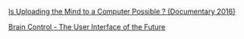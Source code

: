 [Is Uploading the Mind to a Computer Possible ? (Documentary 2016)](https://www.youtube.com/watch?v=Knq9TIXYG2s)

[Brain Control - The User Interface of the Future](http://www.digitaltrends.com/cool-tech/brain-control-the-user-interface-of-the-future/)
